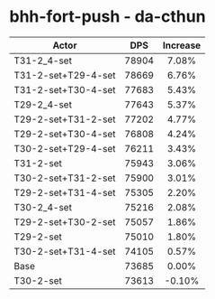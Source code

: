 # bhh-fort-push - da-cthun
| Actor | DPS | Increase |
|---|:---:|:---:|
|T31-2_4-set|78904|7.08%|
|T31-2-set+T29-4-set|78669|6.76%|
|T31-2-set+T30-4-set|77683|5.43%|
|T29-2_4-set|77643|5.37%|
|T29-2-set+T31-2-set|77202|4.77%|
|T29-2-set+T30-4-set|76808|4.24%|
|T30-2-set+T29-4-set|76211|3.43%|
|T31-2-set|75943|3.06%|
|T30-2-set+T31-2-set|75900|3.01%|
|T29-2-set+T31-4-set|75305|2.20%|
|T30-2_4-set|75216|2.08%|
|T29-2-set+T30-2-set|75057|1.86%|
|T29-2-set|75010|1.80%|
|T30-2-set+T31-4-set|74105|0.57%|
|Base|73685|0.00%|
|T30-2-set|73613|-0.10%|
